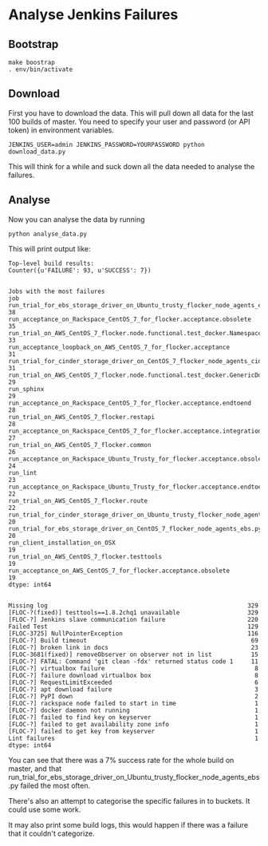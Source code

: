 Analyse Jenkins Failures
========================

Bootstrap
---------

    make boostrap
    . env/bin/activate

Download
--------

First you have to download the data. This will pull down all data for the last 100 builds of
master. You need to specify your user and password (or API token) in environment
variables.

    JENKINS_USER=admin JENKINS_PASSWORD=YOURPASSWORD python download_data.py

This will think for a while and suck down all the data needed to analyse the failures.


Analyse
-------

Now you can analyse the data by running

    python analyse_data.py


This will print output like:

    Top-level build results:
    Counter({u'FAILURE': 93, u'SUCCESS': 7})


    Jobs with the most failures
    job
    run_trial_for_ebs_storage_driver_on_Ubuntu_trusty_flocker_node_agents_ebs.py                 38
    run_acceptance_on_Rackspace_CentOS_7_for_flocker.acceptance.obsolete                         35
    run_trial_on_AWS_CentOS_7_flocker.node.functional.test_docker.NamespacedDockerClientTests    33
    run_acceptance_loopback_on_AWS_CentOS_7_for_flocker.acceptance                               31
    run_trial_for_cinder_storage_driver_on_CentOS_7_flocker_node_agents_cinder.py                31
    run_trial_on_AWS_CentOS_7_flocker.node.functional.test_docker.GenericDockerClientTests       29
    run_sphinx                                                                                   29
    run_acceptance_on_Rackspace_CentOS_7_for_flocker.acceptance.endtoend                         28
    run_trial_on_AWS_CentOS_7_flocker.restapi                                                    28
    run_acceptance_on_Rackspace_CentOS_7_for_flocker.acceptance.integration                      27
    run_trial_on_AWS_CentOS_7_flocker.common                                                     26
    run_acceptance_on_Rackspace_Ubuntu_Trusty_for_flocker.acceptance.obsolete                    24
    run_lint                                                                                     23
    run_acceptance_on_Rackspace_Ubuntu_Trusty_for_flocker.acceptance.endtoend                    22
    run_trial_on_AWS_CentOS_7_flocker.route                                                      22
    run_trial_for_cinder_storage_driver_on_Ubuntu_trusty_flocker_node_agents_cinder.py           20
    run_trial_for_ebs_storage_driver_on_CentOS_7_flocker_node_agents_ebs.py                      20
    run_client_installation_on_OSX                                                               19
    run_trial_on_AWS_CentOS_7_flocker.testtools                                                  19
    run_acceptance_on_AWS_CentOS_7_for_flocker.acceptance.obsolete                               19
    dtype: int64


    Missing log                                                        329
    [FLOC-?(fixed)] testtools==1.8.2chq1 unavailable                   329
    [FLOC-?] Jenkins slave communication failure                       220
    Failed Test                                                        129
    [FLOC-3725] NullPointerException                                   116
    [FLOC-?] Build timeout                                              69
    [FLOC-?] broken link in docs                                        23
    [FLOC-3681(fixed)] removeObserver on observer not in list           15
    [FLOC-?] FATAL: Command 'git clean -fdx' returned status code 1     11
    [FLOC-?] virtualbox failure                                          8
    [FLOC-?] failure download virtualbox box                             8
    [FLOC-?] RequestLimitExceeded                                        6
    [FLOC-?] apt download failure                                        3
    [FLOC-?] PyPI down                                                   2
    [FLOC-?] rackspace node failed to start in time                      1
    [FLOC-?] docker daemon not running                                   1
    [FLOC-?] failed to find key on keyserver                             1
    [FLOC-?] failed to get availability zone info                        1
    [FLOC-?] failed to get key from keyserver                            1
    Lint failures                                                        1
    dtype: int64

You can see that there was a 7% success rate for the whole build on master, and that
run_trial_for_ebs_storage_driver_on_Ubuntu_trusty_flocker_node_agents_ebs.py failed
the most often.

There's also an attempt to categorise the specific failures in to buckets. It could
use some work.

It may also print some build logs, this would happen if there was a failure that
it couldn't categorize.
